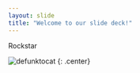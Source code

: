 ```yaml
---
layout: slide
title: "Welcome to our slide deck!"
---
```


Rockstar

![defunktocat](https://octodex.github.com/images/defunktocat.png)
{: .center}
